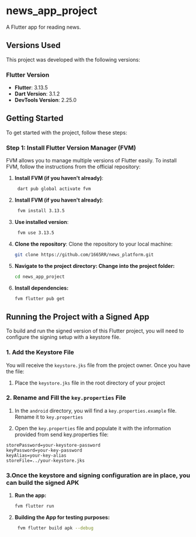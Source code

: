 # news_app_project

A Flutter app for reading news.

## Versions Used

This project was developed with the following versions:

### Flutter Version
- **Flutter**: 3.13.5
- **Dart Version**: 3.1.2
- **DevTools Version**: 2.25.0

## Getting Started

To get started with the project, follow these steps:

### Step 1: Install Flutter Version Manager (FVM)

FVM allows you to manage multiple versions of Flutter easily. To install FVM, follow the instructions from the official repository:

1. **Install FVM (if you haven't already)**:
   ```bash
    dart pub global activate fvm

2. **Install FVM (if you haven't already)**:
   ```bash
    fvm install 3.13.5

3. **Use installed version**:
   ```bash
    fvm use 3.13.5

4. **Clone the repository**:
   Clone the repository to your local machine:
   ```bash
   git clone https://github.com/1665RR/news_platform.git

5. **Navigate to the project directory: Change into the project folder:**
   ```bash
   cd news_app_project

6. **Install dependencies:**
   ```bash
   fvm flutter pub get

## Running the Project with a Signed App

To build and run the signed version of this Flutter project, you will need to configure the signing setup with a keystore file. 

### 1. Add the Keystore File

You will receive the `keystore.jks` file from the project owner. Once you have the file:

1. Place the `keystore.jks` file in the root directory of your project

### 2. Rename and Fill the `key.properties` File

1. In the `android` directory, you will find a `key.properties.example` file. Rename it to `key.properties`

2.  Open the `key.properties` file and populate it with the information provided from send key.properties file:

```properties
storePassword=your-keystore-password
keyPassword=your-key-password
keyAlias=your-key-alias
storeFile=../your-keystore.jks
```

### 3.Once the keystore and signing configuration are in place, you can build the signed APK

1. **Run the app:**
   ```bash
   fvm flutter run

2. **Building the App for testing purposes:**
   ```bash
    fvm flutter build apk --debug


